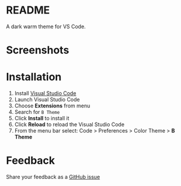 # README

A dark warm theme for VS Code.

# Screenshots


# Installation

1. Install [Visual Studio Code](https://code.visualstudio.com/)
2. Launch Visual Studio Code
3. Choose **Extensions** from menu
4. Search for `B Theme`
5. Click **Install** to install it
6. Click **Reload** to reload the Visual Studio Code
7. From the menu bar select: Code > Preferences > Color Theme > **B Theme**

# Feedback
Share your feedback as a [GitHub issue](https://github.com/surfinzap/b-theme-vscode/issues)
